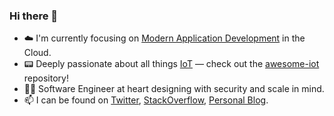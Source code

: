 ### Hi there 👋

- ☁️ I'm currently focusing on [Modern Application Development](https://pages.awscloud.com/rs/112-TZM-766/images/MAD_modern_application_eBook.pdf) in the Cloud.
- 📟 Deeply passionate about all things [IoT](https://en.wikipedia.org/wiki/Internet_of_things) — check out the [awesome-iot](https://github.com/HQarroum/awesome-iot) repository!
- 👨‍💻 Software Engineer at heart designing with security and scale in mind.
- 📫 I can be found on [Twitter](https://twitter.com/HalimQarroum), [StackOverflow](https://stackoverflow.com/users/1175633/halim-qarroum), [Personal Blog](https://halim.qarroum.com).
